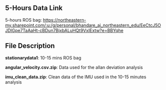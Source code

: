 ## 5-Hours Data Link
5-hours ROS bag: https://northeastern-my.sharepoint.com/:u:/g/personal/bhandare_aj_northeastern_edu/EeCtcJ5OJDlGpe7TaAaHt-cBDun7BjxbALuHQt9VxIExtw?e=BBYqhe

##  File Description
**stationarydata1**: 10-15 mins ROS bag

**angular_velocity.csv.zip**: Data used for the allan deviation analysis

**imu_clean_data.zip**: Clean data of the IMU used in the 10-15 minutes analysis